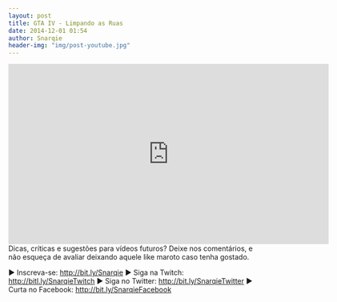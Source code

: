 ```yaml
---
layout: post
title: GTA IV - Limpando as Ruas
date: 2014-12-01 01:54
author: Snarqie
header-img: "img/post-youtube.jpg"
---
```

<iframe width="640" height="360" src="https://www.youtube.com/watch?v=c4iBMOAEK24?rel=0&amp;showinfo=0" frameborder="0" allowfullscreen></iframe>
Dicas, críticas e sugestões para vídeos futuros? Deixe nos comentários, e não esqueça de avaliar deixando aquele like maroto caso tenha gostado.

▶ Inscreva-se: <a href="http://bit.ly/Snarqie">http://bit.ly/Snarqie</a>
▶ Siga na Twitch: <a href="http://bitl.ly/SnarqieTwitch">http://bitl.ly/SnarqieTwitch</a>
▶ Siga no Twitter: <a href="http://bit.ly/SnarqieTwitter">http://bit.ly/SnarqieTwitter</a>
▶ Curta no Facebook: <a href="http://bit.ly/SnarqieFacebook">http://bit.ly/SnarqieFacebook</a>